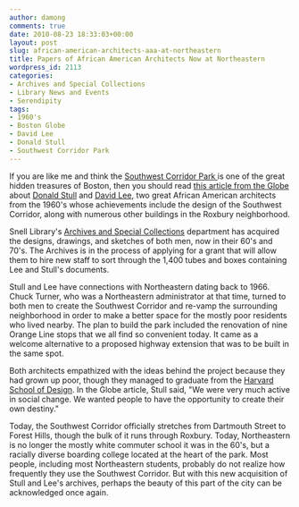 ```yaml
---
author: damong
comments: true
date: 2010-08-23 18:33:03+00:00
layout: post
slug: african-american-architects-aaa-at-northeastern
title: Papers of African American Architects Now at Northeastern
wordpress_id: 2113
categories:
- Archives and Special Collections
- Library News and Events
- Serendipity
tags:
- 1960's
- Boston Globe
- David Lee
- Donald Stull
- Southwest Corridor Park
---
```


If you are like me and think the [Southwest Corridor Park ](http://www.trails.com/tcatalog_trail.aspx?trailid=XAC020-024)is one of the great hidden treasures of Boston, then you should read [this article from the Globe](http://www.boston.com/news/local/massachusetts/articles/2010/08/22/celebrated_african_american_architectural_team_helped_shape_city/?camp=misc:on:share:article) about [Donald Stull](http://www.thehistorymakers.com/biography/biography.asp?bioindex=906) and [David Lee](http://arch-n-black.blogspot.com/2007/04/m-david-lee-faia.html), two great African American architects from the 1960's whose achievements include the design of the Southwest Corridor, along with numerous other buildings in the Roxbury neighborhood.

Snell Library's [Archives and Special Collections](http://www.lib.neu.edu/archives/) department has acquired the designs, drawings, and sketches of both men, now in their 60's and 70's. The Archives is in the process of applying for a grant that will allow them to hire new staff to sort through the 1,400 tubes and boxes containing Lee and Stull's documents.

Stull and Lee have connections with Northeastern dating back to 1966. Chuck Turner, who was a Northeastern administrator at that time, turned to both men to create the Southwest Corridor and re-vamp the surrounding neighborhood in order to make a better space for the mostly poor residents who lived nearby. The plan to build the park included the renovation of nine Orange Line stops that we all find so convenient today. It came as a welcome alternative to a proposed highway extension that was to be built in the same spot.

Both architects empathized with the ideas behind the project because they had grown up poor, though they managed to graduate from the [Harvard School of Design](http://www.gsd.harvard.edu/). In the Globe article, Stull said, "We were very much active in social change. We wanted people to have the opportunity to create their own destiny."

Today, the Southwest Corridor officially stretches from Dartmouth Street to Forest Hills, though the bulk of it runs through Roxbury. Today, Northeastern is no longer the mostly white commuter school it was in the 60's, but a racially diverse boarding college located at the heart of the park. Most people, including most Northeastern students, probably do not realize how frequently they use the Southwest Corridor. But with this new acquisition of Stull and Lee's archives, perhaps the beauty of this part of the city can be acknowledged once again.
